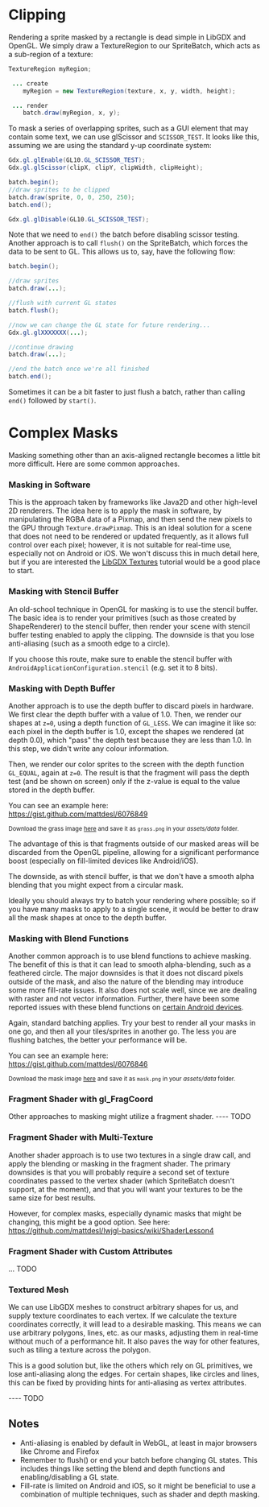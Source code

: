 # Clipping

Rendering a sprite masked by a rectangle is dead simple in LibGDX and OpenGL. We simply draw a TextureRegion to our SpriteBatch, which acts as a sub-region of a texture:
```java
TextureRegion myRegion;

 ... create
    myRegion = new TextureRegion(texture, x, y, width, height);

 ... render    
    batch.draw(myRegion, x, y);
```

To mask a series of overlapping sprites, such as a GUI element that may contain some text, we can use glScissor and `SCISSOR_TEST`. It looks like this, assuming we are using the standard y-up coordinate system:

```java
Gdx.gl.glEnable(GL10.GL_SCISSOR_TEST);
Gdx.gl.glScissor(clipX, clipY, clipWidth, clipHeight);

batch.begin();
//draw sprites to be clipped
batch.draw(sprite, 0, 0, 250, 250);
batch.end();

Gdx.gl.glDisable(GL10.GL_SCISSOR_TEST);
```

Note that we need to `end()` the batch before disabling scissor testing. Another approach is to call `flush()` on the SpriteBatch, which forces the data to be sent to GL. This allows us to, say, have the following flow:

```java
batch.begin();

//draw sprites
batch.draw(...);

//flush with current GL states
batch.flush();

//now we can change the GL state for future rendering...
Gdx.gl.glXXXXXXX(...);

//continue drawing
batch.draw(...);

//end the batch once we're all finished
batch.end();
```

Sometimes it can be a bit faster to just flush a batch, rather than calling `end()` followed by `start()`.

# Complex Masks

Masking something other than an axis-aligned rectangle becomes a little bit more difficult. Here are some common approaches.

### Masking in Software

This is the approach taken by frameworks like Java2D and other high-level 2D renderers. The idea here is to apply the mask in software, by manipulating the RGBA data of a Pixmap, and then send the new pixels to the GPU through `Texture.drawPixmap`. This is an ideal solution for a scene that does not need to be rendered or updated frequently, as it allows full control over each pixel; however, it is not suitable for real-time use, especially not on Android or iOS. We won't discuss this in much detail here, but if you are interested the [LibGDX Textures](LibGDX-Textures) tutorial would be a good place to start.

### Masking with Stencil Buffer

An old-school technique in OpenGL for masking is to use the stencil buffer. The basic idea is to render your primitives (such as those created by ShapeRenderer) to the stencil buffer, then render your scene with stencil buffer testing enabled to apply the clipping. The downside is that you lose anti-aliasing (such as a smooth edge to a circle).

If you choose this route, make sure to enable the stencil buffer with `AndroidApplicationConfiguration.stencil` (e.g. set it to 8 bits). 

### Masking with Depth Buffer

Another approach is to use the depth buffer to discard pixels in hardware. We first clear the depth buffer with a value of 1.0. Then, we render our shapes at `z=0`, using a depth function of `GL_LESS`. We can imagine it like so: each pixel in the depth buffer is 1.0, except the shapes we rendered (at depth 0.0), which "pass" the depth test because they are less than 1.0. In this step, we didn't write any colour information.

Then, we render our color sprites to the screen with the depth function `GL_EQUAL`, again at `z=0`. The result is that the fragment will pass the depth test (and be shown on screen) only if the z-value is equal to the value stored in the depth buffer.

You can see an example here:  
https://gist.github.com/mattdesl/6076849

<sup>Download the grass image [here](http://i.imgur.com/oODzehT.png) and save it as `grass.png` in your *assets/data* folder.</sup>

The advantage of this is that fragments outside of our masked areas will be discarded from the OpenGL pipeline, allowing for a significant performance boost (especially on fill-limited devices like Android/iOS). 

The downside, as with stencil buffer, is that we don't have a smooth alpha blending that you might expect from a circular mask.

Ideally you should always try to batch your rendering where possible; so if you have many masks to apply to a single scene, it would be better to draw all the mask shapes at once to the depth buffer. 

### Masking with Blend Functions

Another common approach is to use blend functions to achieve masking. The benefit of this is that it can lead to smooth alpha-blending, such as a feathered circle. The major downsides is that it does not discard pixels outside of the mask, and also the nature of the blending may introduce some more fill-rate issues. It also does not scale well, since we are dealing with raster and not vector information. Further, there have been some reported issues with these blend functions on [certain Android devices](http://www.badlogicgames.com/forum/viewtopic.php?p=44987#p44987). 

Again, standard batching applies. Try your best to render all your masks in one go, and then all your tiles/sprites in another go. The less you are flushing batches, the better your performance will be.

You can see an example here:  
https://gist.github.com/mattdesl/6076846

<sup>Download the mask image [here](http://i.imgur.com/PMkKLuP.png) and save it as `mask.png` in your *assets/data* folder.</sup>

### Fragment Shader with gl_FragCoord

Other approaches to masking might utilize a fragment shader. 
---- TODO

### Fragment Shader with Multi-Texture

Another shader approach is to use two textures in a single draw call, and apply the blending or masking in the fragment shader. The primary downsides is that you will probably require a second set of texture coordinates passed to the vertex shader (which SpriteBatch doesn't support, at the moment), and that you will want your textures to be the same size for best results.

However, for complex masks, especially dynamic masks that might be changing, this might be a good option. See here:  
https://github.com/mattdesl/lwjgl-basics/wiki/ShaderLesson4

### Fragment Shader with Custom Attributes

... TODO

### Textured Mesh

We can use LibGDX meshes to construct arbitrary shapes for us, and supply texture coordinates to each vertex. If we calculate the texture coordinates correctly, it will lead to a desirable masking. This means we can use arbitrary polygons, lines, etc. as our masks, adjusting them in real-time without much of a performance hit. It also paves the way for other features, such as tiling a texture across the polygon. 

This is a good solution but, like the others which rely on GL primitives, we lose anti-aliasing along the edges. For certain shapes, like circles and lines, this can be fixed by providing hints for anti-aliasing as vertex attributes.

---- TODO

## Notes

- Anti-aliasing is enabled by default in WebGL, at least in major browsers like Chrome and Firefox
- Remember to flush() or end your batch before changing GL states. This includes things like setting the blend and depth functions and enabling/disabling a GL state.
- Fill-rate is limited on Android and iOS, so it might be beneficial to use a combination of multiple techniques, such as shader and depth masking.